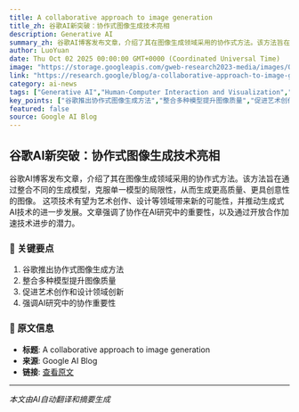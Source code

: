 ```yaml
---
title: A collaborative approach to image generation
title_zh: 谷歌AI新突破：协作式图像生成技术亮相
description: Generative AI
summary_zh: 谷歌AI博客发布文章，介绍了其在图像生成领域采用的协作式方法。该方法旨在通过整合不同的生成模型，克服单一模型的局限性，从而生成更高质量、更具创意性的图像。 这项技术有望为艺术创作、设计等领域带来新的可能性，并推动生成式AI技术的进一步发展。文章强调了协作在AI研究中的重要性，以及通过开放合作加速技术进步的潜力。
author: LuoYuan
date: Thu Oct 02 2025 00:00:00 GMT+0000 (Coordinated Universal Time)
image: "https://storage.googleapis.com/gweb-research2023-media/images/Open_Graph.width-800.format-jpeg.jpg"
link: "https://research.google/blog/a-collaborative-approach-to-image-generation/"
category: ai-news
tags: ["Generative AI","Human-Computer Interaction and Visualization","Machine Intelligence","AI","人工智能","研究"]
key_points: ["谷歌推出协作式图像生成方法","整合多种模型提升图像质量","促进艺术创作和设计领域创新","强调AI研究中的协作重要性"]
featured: false
source: Google AI Blog
---
```


## 谷歌AI新突破：协作式图像生成技术亮相

谷歌AI博客发布文章，介绍了其在图像生成领域采用的协作式方法。该方法旨在通过整合不同的生成模型，克服单一模型的局限性，从而生成更高质量、更具创意性的图像。 这项技术有望为艺术创作、设计等领域带来新的可能性，并推动生成式AI技术的进一步发展。文章强调了协作在AI研究中的重要性，以及通过开放合作加速技术进步的潜力。

### 🔑 关键要点
1. 谷歌推出协作式图像生成方法
2. 整合多种模型提升图像质量
3. 促进艺术创作和设计领域创新
4. 强调AI研究中的协作重要性


### 📰 原文信息
- **标题**: A collaborative approach to image generation
- **来源**: Google AI Blog
- **链接**: [查看原文](https://research.google/blog/a-collaborative-approach-to-image-generation/)

---
*本文由AI自动翻译和摘要生成*
